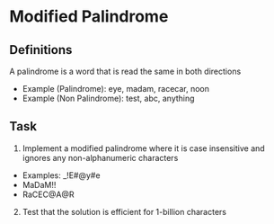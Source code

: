 # Modified Palindrome

## Definitions
A palindrome is a word that is read the same in both directions
* Example (Palindrome): eye, madam, racecar, noon
* Example (Non Palindrome): test, abc, anything

## Task
1. Implement a modified palindrome where it is case insensitive and ignores any non-alphanumeric characters
 * Examples: _!E#@y#e
 * MaDaM!!
 * RaCEC@A@R
2. Test that the solution is efficient for 1-billion characters